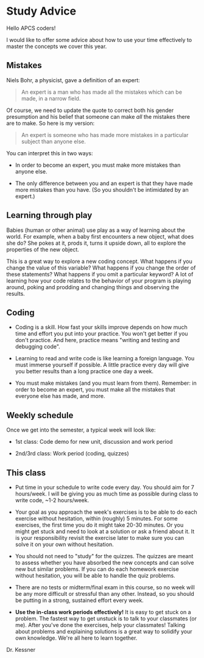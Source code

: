 # Study Advice

Hello APCS coders!

I would like to offer some advice about how to use your time effectively to
master the concepts we cover this year.  

## Mistakes

Niels Bohr, a physicist, gave a definition of an expert:

> An expert is a man who has made all the mistakes which can be made, in a
> narrow field.

Of course, we need to update the quote to correct both his gender presumption
and his belief that someone can make _all_ the mistakes there are to make.  So
here is my version:

> An expert is someone who has made more mistakes in a particular subject than
> anyone else.

You can interpret this in two ways:

* In order to become an expert, you must make more mistakes than anyone else.

* The only difference between you and an expert is that they have made more
  mistakes than you have.  (So you shouldn't be intimidated by an expert.)


## Learning through play

Babies (human or other animal) use play as a way of learning about the world.
For example, when a baby first encounters a new object, what does she do?  She
pokes at it, prods it, turns it upside down, all to explore the properties of
the new object.  

This is a great way to explore a new coding concept.  What happens if you
change the value of this variable?  What happens if you change the order of
these statements?  What happens if you omit a particular keyword?  A lot of
learning how your code relates to the behavior of your program is playing
around, poking and prodding and changing things and observing the results.


## Coding

- Coding is a skill.  How fast your skills improve depends on how much time and
  effort you put into your practice.  You won't get better if you don't
  practice.  And here, practice means "writing and testing and debugging code".

- Learning to read and write code is like learning a foreign language.  You
  must immerse yourself if possible.  A little practice every day will give you
  better results than a long practice one day a week.

- You must make mistakes (and you must learn from them).  Remember: in order to
  become an expert, you must make all the mistakes that everyone else has made,
  and more.


## Weekly schedule

Once we get into the semester, a typical week will look like:

* 1st class: Code demo for new unit, discussion and work period

* 2nd/3rd class: Work period (coding, quizzes)


## This class

- Put time in your schedule to write code every day.  You should aim for 7
  hours/week.  I will be giving you as much time as possible during class
  to write code, ~1-2 hours/week.

- Your goal as you approach the week's exercises is to be able to do each
  exercise without hesitation, within (roughly) 5 minutes.  For some exercises,
  the first time you do it might take 20-30 minutes.  Or you might get stuck
  and need to look at a solution or ask a friend about it.  It is your
  responsibility revisit the exercise later to make sure you can solve it on
  your own without hesitation.

- You should not need to "study" for the quizzes.  The quizzes are meant to
  assess whether you have absorbed the new concepts and can solve new but
  similar problems.   If you can do each homework exercise without hesitation,
  you will be able to handle the quiz problems.

- There are no tests or midterm/final exam in this course, so no week will be
  any more difficult or stressful than any other.  Instead, so you should be
  putting in a strong, sustained effort every week.

- __Use the in-class work periods effectively!__  It is easy to get stuck on a
  problem.  The fastest way to get unstuck is to talk to your classmates (or
  me).  After you've done the exercises, help your classmates!  Talking about
  problems and explaining solutions is a great way to solidify your own
  knowledge.  We're all here to learn together.

Dr. Kessner


